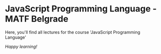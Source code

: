 # JavaScript Programming Language - MATF Belgrade

Here, you'll find all lectures for the course 'JavaScript Programming Language'


*Happy learning!*